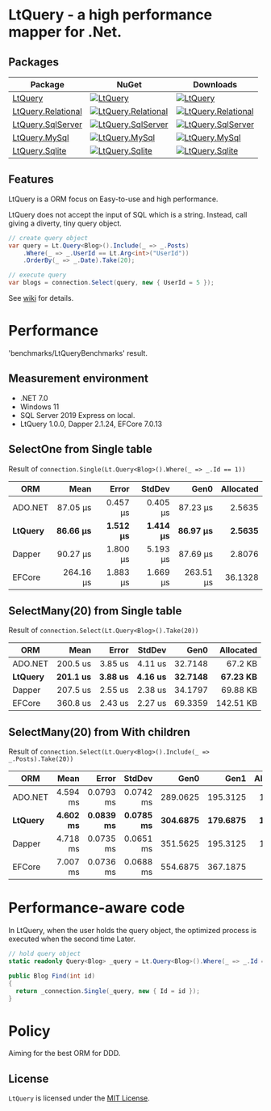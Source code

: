 # LtQuery - a high performance mapper for .Net.

## Packages

| Package | NuGet | Downloads |
| ------- | ----- | --------- |
| [LtQuery](https://www.nuget.org/packages/LtQuery/) | [![LtQuery](https://img.shields.io/nuget/v/LtQuery.svg)](https://www.nuget.org/packages/LtQuery/) | [![LtQuery](https://img.shields.io/nuget/dt/LtQuery.svg)](https://www.nuget.org/packages/LtQuery/) |
| [LtQuery.Relational](https://www.nuget.org/packages/LtQuery.Relational/) | [![LtQuery.Relational](https://img.shields.io/nuget/v/LtQuery.Relational.svg)](https://www.nuget.org/packages/LtQuery.Relational/) | [![LtQuery.Relational](https://img.shields.io/nuget/dt/LtQuery.Relational.svg)](https://www.nuget.org/packages/LtQuery.Relational/) |
| [LtQuery.SqlServer](https://www.nuget.org/packages/LtQuery.SqlServer/) | [![LtQuery.SqlServer](https://img.shields.io/nuget/v/LtQuery.SqlServer.svg)](https://www.nuget.org/packages/LtQuery.SqlServer/) | [![LtQuery.SqlServer](https://img.shields.io/nuget/dt/LtQuery.SqlServer.svg)](https://www.nuget.org/packages/LtQuery.SqlServer/) |
| [LtQuery.MySql](https://www.nuget.org/packages/LtQuery.MySql/) | [![LtQuery.MySql](https://img.shields.io/nuget/v/LtQuery.MySql.svg)](https://www.nuget.org/packages/LtQuery.MySql/) | [![LtQuery.MySql](https://img.shields.io/nuget/dt/LtQuery.MySql.svg)](https://www.nuget.org/packages/LtQuery.MySql/) |
| [LtQuery.Sqlite](https://www.nuget.org/packages/LtQuery.Sqlite/) | [![LtQuery.Sqlite](https://img.shields.io/nuget/v/LtQuery.Sqlite.svg)](https://www.nuget.org/packages/LtQuery.Sqlite/) | [![LtQuery.Sqlite](https://img.shields.io/nuget/dt/LtQuery.Sqlite.svg)](https://www.nuget.org/packages/LtQuery.Sqlite/) |

## Features

LtQuery is a ORM focus on Easy-to-use and high performance. 

LtQuery does not accept the input of SQL which is a string.
Instead, call giving a diverty, tiny query object.

```csharp
// create query object
var query = Lt.Query<Blog>().Include(_ => _.Posts)
	.Where(_ => _.UserId == Lt.Arg<int>("UserId"))
	.OrderBy(_ => _.Date).Take(20);

// execute query
var blogs = connection.Select(query, new { UserId = 5 });
```
See [wiki](https://github.com/SaikiMikami/LtQuery/wiki) for details.


# Performance

'benchmarks/LtQueryBenchmarks' result. 

## Measurement environment
- .NET 7.0
- Windows 11
- SQL Server 2019 Express on local.
- LtQuery 1.0.0, Dapper 2.1.24, EFCore 7.0.13

## SelectOne from Single table

Result of `connection.Single(Lt.Query<Blog>().Where(_ => _.Id == 1))`

| ORM  | Mean      | Error    | StdDev   | Gen0    | Allocated |
|-------- |----------:|---------:|---------:|--------:|----------:|
| ADO.NET |  87.05 μs | 0.457 μs | 0.405 μs |  87.23 μs |  2.5635 |    5.3 KB |
| **LtQuery** |  **86.66 μs** | **1.512 μs** | **1.414 μs** |  **86.97 μs** |  **2.5635** |   **5.38 KB** |
| Dapper  |  90.27 μs | 1.800 μs | 5.193 μs |  87.69 μs |  2.8076 |   5.83 KB |
| EFCore  | 264.16 μs | 1.883 μs | 1.669 μs | 263.51 μs | 36.1328 |  74.47 KB |

## SelectMany(20) from Single table

Result of `connection.Select(Lt.Query<Blog>().Take(20))`

| ORM  | Mean     | Error   | StdDev  | Gen0    | Allocated |
|-------- |---------:|--------:|--------:|--------:|----------:|
| ADO.NET | 200.5 us | 3.85 us | 4.11 us | 32.7148 |   67.2 KB |
| **LtQuery** | **201.1 us** | **3.88 us** | **4.16 us** | **32.7148** |  **67.23 KB** |
| Dapper  | 207.5 us | 2.55 us | 2.38 us | 34.1797 |  69.88 KB |
| EFCore  | 360.8 us | 2.43 us | 2.27 us | 69.3359 | 142.51 KB |

## SelectMany(20) from With children

Result of `connection.Select(Lt.Query<Blog>().Include(_ => _.Posts).Take(20))`

| ORM  | Mean     | Error     | StdDev    | Gen0     | Gen1     | Allocated |
|-------- |---------:|----------:|----------:|---------:|---------:|----------:|
| ADO.NET | 4.594 ms | 0.0793 ms | 0.0742 ms | 289.0625 | 195.3125 |   1.44 MB |
| **LtQuery** | **4.602 ms** | **0.0839 ms** | **0.0785 ms** | **304.6875** | **179.6875** |   **1.44 MB** |
| Dapper  | 4.718 ms | 0.0735 ms | 0.0651 ms | 351.5625 | 195.3125 |   1.62 MB |
| EFCore  | 7.007 ms | 0.0736 ms | 0.0688 ms | 554.6875 | 367.1875 |    2.6 MB |


# Performance-aware code
In LtQuery, when the user holds the query object, 
the optimized process is executed when the second time Later.

```csharp
// hold query object
static readonly Query<Blog> _query = Lt.Query<Blog>().Where(_ => _.Id == Lt.Arg<int>("Id")).ToImmutable();

public Blog Find(int id)
{
  return _connection.Single(_query, new { Id = id });
}
```

# Policy
Aiming for the best ORM for DDD.

## License

`LtQuery` is licensed under the [MIT License](LICENSE).
